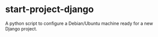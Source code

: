 # start-project-django
A python script to configure a Debian/Ubuntu machine ready for a new Django project.
